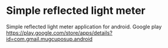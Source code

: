 Simple reflected light meter
=========================

Simple reflected light meter application for android.
Google play
https://play.google.com/store/apps/details?id=com.gmail.mugcuposup.android
